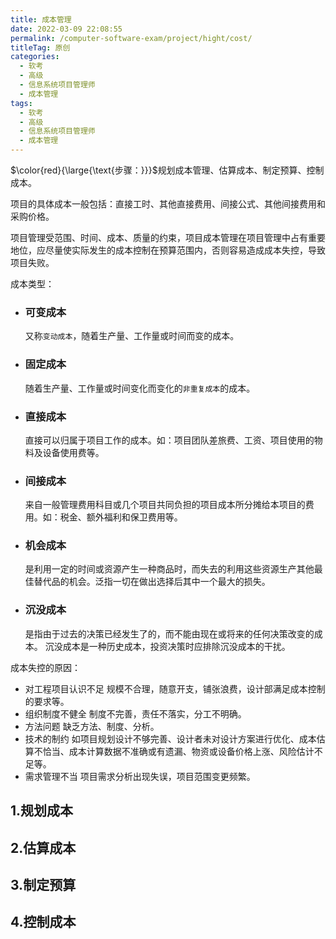```yaml
---
title: 成本管理
date: 2022-03-09 22:08:55
permalink: /computer-software-exam/project/hight/cost/
titleTag: 原创
categories: 
  - 软考
  - 高级
  - 信息系统项目管理师
  - 成本管理
tags: 
  - 软考
  - 高级
  - 信息系统项目管理师
  - 成本管理
---
```

$\color{red}{\large{\text{步骤：}}}$规划成本管理、估算成本、制定预算、控制成本。

项目的具体成本一般包括：直接工时、其他直接费用、间接公式、其他间接费用和采购价格。

<!-- more -->
项目管理受范围、时间、成本、质量的约束，项目成本管理在项目管理中占有重要地位，应尽量使实际发生的成本控制在预算范围内，否则容易造成成本失控，导致项目失败。

成本类型：
- ### 可变成本
  又称`变动成本`，随着生产量、工作量或时间而变的成本。
- ### 固定成本
  随着生产量、工作量或时间变化而变化的`非重复成本`的成本。
- ### 直接成本
  直接可以归属于项目工作的成本。如：项目团队差旅费、工资、项目使用的物料及设备使用费等。
- ### 间接成本
  来自一般管理费用科目或几个项目共同负担的项目成本所分摊给本项目的费用。如：税金、额外福利和保卫费用等。
- ### 机会成本
  是利用一定的时间或资源产生一种商品时，而失去的利用这些资源生产其他最佳替代品的机会。泛指一切在做出选择后其中一个最大的损失。
- ### 沉没成本
  是指由于过去的决策已经发生了的，而不能由现在或将来的任何决策改变的成本。
  沉没成本是一种历史成本，投资决策时应排除沉没成本的干扰。

成本失控的原因：
- 对工程项目认识不足
  规模不合理，随意开支，铺张浪费，设计部满足成本控制的要求等。
- 组织制度不健全
  制度不完善，责任不落实，分工不明确。
- 方法问题
  缺乏方法、制度、分析。
- 技术的制约
  如项目规划设计不够完善、设计者未对设计方案进行优化、成本估算不恰当、成本计算数据不准确或有遗漏、物资或设备价格上涨、风险估计不足等。
- 需求管理不当
  项目需求分析出现失误，项目范围变更频繁。

## 1.规划成本
## 2.估算成本
## 3.制定预算
## 4.控制成本